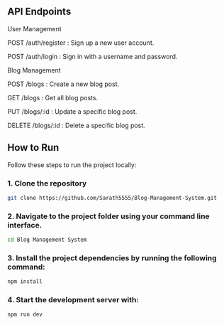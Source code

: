 ## API Endpoints

User Management

POST /auth/register  :	Sign up a new user account.

POST /auth/login     :	Sign in with a username and password.

Blog Management

POST /blogs          :	Create a new blog post.

GET /blogs           :	Get all blog posts.

PUT /blogs/:id       :	Update a specific blog post.

DELETE /blogs/:id    :	Delete a specific blog post.


##  How to Run

Follow these steps to run the project locally:

### 1. Clone the repository

```bash
git clone https://github.com/Sarath5555/Blog-Management-System.git
```
### 2. Navigate to the project folder using your command line interface.

```bash
cd Blog Management System
```

### 3. Install the project dependencies by running the following command:

```bash
npm install
```

### 4. Start the development server with:

```bash
npm run dev
```
